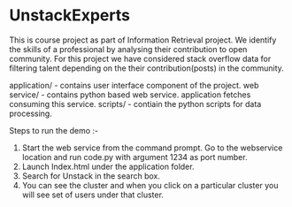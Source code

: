 UnstackExperts
==============

This is course project as part of Information Retrieval project. We identify the skills of a professional 
by analysing their contribution to open community. For this project we have considered stack overflow data
for filtering talent depending on the their contribution(posts) in the community.

application/ - contains user interface component of the project.
web service/ - contains python based web service. application fetches consuming this service.
scripts/ -  contiain the python scripts for data processing.



Steps to run the demo :-

1. Start the web service from the command prompt.
Go to the webservice location and run code.py with argument 1234 as port number.
2. Launch Index.html under the application folder.
3. Search for Unstack in the search box.
4. You can see the cluster and when you click on a particular cluster you will see set of users under that cluster.


